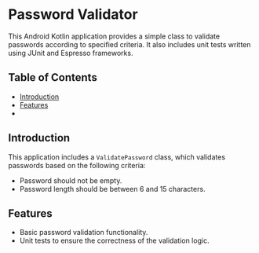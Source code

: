 # Password Validator

This Android Kotlin application provides a simple class to validate passwords according to specified criteria. It also includes unit tests written using JUnit and Espresso frameworks.

## Table of Contents
- [Introduction](#introduction)
- [Features](#features)
- 
## Introduction

This application includes a `ValidatePassword` class, which validates passwords based on the following criteria:
- Password should not be empty.
- Password length should be between 6 and 15 characters.

## Features

- Basic password validation functionality.
- Unit tests to ensure the correctness of the validation logic.



